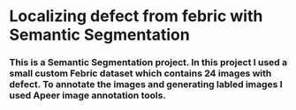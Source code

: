 # Localizing defect from febric with Semantic Segmentation

### This is a Semantic Segmentation project. In this project I used a small custom Febric dataset which contains 24 images with defect. To annotate the images and generating labled images I used Apeer image annotation tools. 
